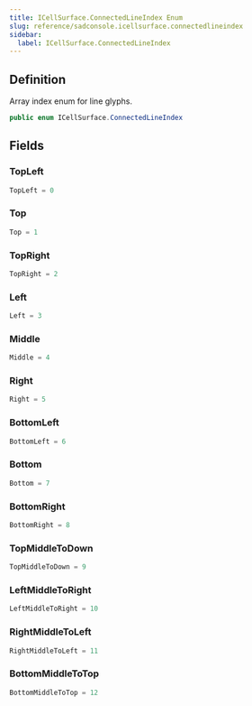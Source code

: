 ```yaml
---
title: ICellSurface.ConnectedLineIndex Enum
slug: reference/sadconsole.icellsurface.connectedlineindex
sidebar:
  label: ICellSurface.ConnectedLineIndex
---
```

## Definition

Array index enum for line glyphs.

```csharp title="C#"
public enum ICellSurface.ConnectedLineIndex
```


## Fields

### TopLeft

```csharp title="C#"
TopLeft = 0
```

### Top

```csharp title="C#"
Top = 1
```

### TopRight

```csharp title="C#"
TopRight = 2
```

### Left

```csharp title="C#"
Left = 3
```

### Middle

```csharp title="C#"
Middle = 4
```

### Right

```csharp title="C#"
Right = 5
```

### BottomLeft

```csharp title="C#"
BottomLeft = 6
```

### Bottom

```csharp title="C#"
Bottom = 7
```

### BottomRight

```csharp title="C#"
BottomRight = 8
```

### TopMiddleToDown

```csharp title="C#"
TopMiddleToDown = 9
```

### LeftMiddleToRight

```csharp title="C#"
LeftMiddleToRight = 10
```

### RightMiddleToLeft

```csharp title="C#"
RightMiddleToLeft = 11
```

### BottomMiddleToTop

```csharp title="C#"
BottomMiddleToTop = 12
```